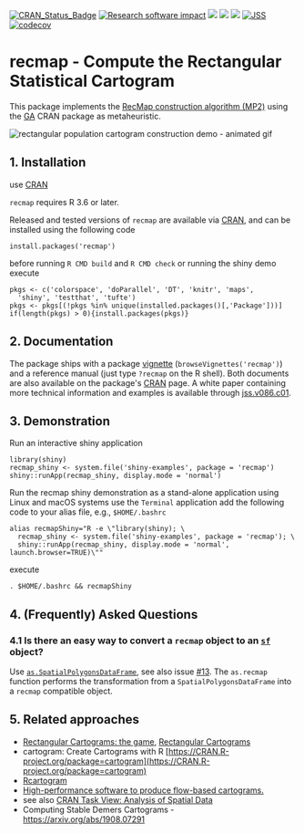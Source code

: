 [![CRAN_Status_Badge](http://www.r-pkg.org/badges/version/recmap)](https://cran.r-project.org/package=recmap)
[![Research software impact](http://depsy.org/api/package/cran/recmap/badge.svg)](http://depsy.org/package/r/recmap)
[![](http://cranlogs.r-pkg.org/badges/grand-total/recmap)](https://cran.r-project.org/package=recmap)
[![](http://cranlogs.r-pkg.org/badges/recmap)](https://cran.r-project.org/package=recmap) 
![](https://github.com/cpanse/recmap/workflows/R-CMD-check-recmap/badge.svg)
[![JSS](https://img.shields.io/badge/JSS-10.18637%2Fjss.v086.c01-brightgreen)](http://dx.doi.org/10.18637/jss.v086.c01)
[![codecov](https://codecov.io/github/cpanse/recmap/branch/master/graph/badge.svg?token=QbuhWl5bx5)](https://codecov.io/github/cpanse/recmap)

# recmap - Compute the Rectangular Statistical Cartogram 

This package implements the [RecMap construction algorithm (MP2)](http://dx.doi.org/10.1109/INFVIS.2004.57) using the [GA]( https://CRAN.R-project.org/package=GA) CRAN package as metaheuristic.


![rectangular population cartogram construction demo - animated gif](https://user-images.githubusercontent.com/4901987/64121133-3dfc9100-cd9e-11e9-8c35-078678966100.gif)

## 1. Installation

use [CRAN](https://CRAN.R-project.org/package=recmap)

`recmap` requires R 3.6 or later.

Released and tested versions of `recmap` are available via
[CRAN](https://CRAN.R-project.org/package=recmap), 
and can be installed using the following code

```{r}
install.packages('recmap')
```

before running `R CMD build` and `R CMD check` or running the shiny demo execute
```{r}
pkgs <- c('colorspace', 'doParallel', 'DT', 'knitr', 'maps',
  'shiny', 'testthat', 'tufte')
pkgs <- pkgs[(!pkgs %in% unique(installed.packages()[,'Package']))]
if(length(pkgs) > 0){install.packages(pkgs)}
```

## 2. Documentation

The package ships with a package 
[vignette](https://CRAN.R-project.org/package=recmap/vignettes/recmap.html)
(`browseVignettes('recmap')`)
and a reference manual (just type `?recmap` on the R shell).
Both documents are also available on the package's 
[CRAN](https://CRAN.R-project.org/package=recmap) page.
A white paper containing more technical information and examples is
available through [jss.v086.c01](http://dx.doi.org/10.18637/jss.v086.c01).

## 3. Demonstration

Run an interactive shiny application

```{r}
library(shiny)
recmap_shiny <- system.file('shiny-examples', package = 'recmap')
shiny::runApp(recmap_shiny, display.mode = 'normal')
```

Run the recmap shiny demonstration as a stand-alone application
using Linux and macOS systems use the `Terminal` application add the following 
code to your alias file, e.g., `$HOME/.bashrc`

```
alias recmapShiny="R -e \"library(shiny); \
  recmap_shiny <- system.file('shiny-examples', package = 'recmap'); \
  shiny::runApp(recmap_shiny, display.mode = 'normal', launch.browser=TRUE)\""
```

execute 

`. $HOME/.bashrc && recmapShiny` 

## 4. (Frequently) Asked Questions

### 4.1 Is there an easy way to convert a `recmap` object to an [`sf`](https://CRAN.R-project.org/package=sf ) object?


Use [`as.SpatialPolygonsDataFrame`](https://github.com/cpanse/recmap/blob/da2f90d2edb3feda7464bb543147d2908851e92b/R/recmap.R#L265),
see also issue [#13](https://github.com/cpanse/recmap/issues/13). 
The `as.recmap` function performs the transformation from a
`SpatialPolygonsDataFrame` into a `recmap` compatible object.

## 5. Related approaches

* [Rectangular Cartograms: the game](https://bspeckmann.win.tue.nl/demos/game/index.html), [Rectangular Cartograms](https://bspeckmann.win.tue.nl/Cartograms/SoccerCarto.html)
* cartogram: Create Cartograms with R [https://CRAN.R-project.org/package=cartogram](https://CRAN.R-project.org/package=cartogram)
* [Rcartogram](https://github.com/omegahat/Rcartogram)
* [High-performance software to produce flow-based cartograms.](https://github.com/Flow-Based-Cartograms/go_cart) 
* see also [CRAN Task View: Analysis of Spatial Data](https://CRAN.R-project.org/view=Spatial)
* Computing Stable Demers Cartograms - https://arxiv.org/abs/1908.07291
